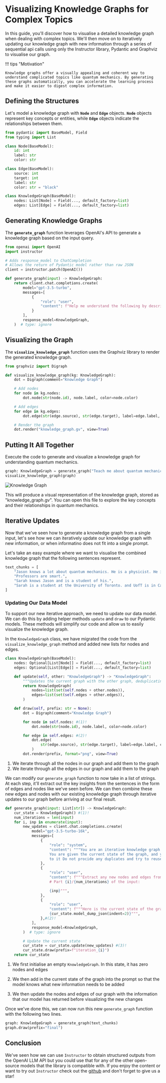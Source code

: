 # Visualizing Knowledge Graphs for Complex Topics

In this guide, you'll discover how to visualise a detailed knowledge graph when dealing with complex topics. We'll then move on to iteratively updating our knowledge graph with new information through a series of sequential api calls using only the Instructor library, Pydantic and Graphviz to visualise our graph.

!!! tips "Motivation"

    Knowledge graphs offer a visually appealing and coherent way to understand complicated topics like quantum mechanics. By generating these graphs automatically, you can accelerate the learning process and make it easier to digest complex information.

## Defining the Structures

Let's model a knowledge graph with **`Node`** and **`Edge`** objects. **`Node`** objects represent key concepts or entities, while **`Edge`** objects indicate the relationships between them.

```python
from pydantic import BaseModel, Field
from typing import List

class Node(BaseModel):
    id: int
    label: str
    color: str

class Edge(BaseModel):
    source: int
    target: int
    label: str
    color: str = "black"

class KnowledgeGraph(BaseModel):
    nodes: List[Node] = Field(..., default_factory=list)
    edges: List[Edge] = Field(..., default_factory=list)
```

## Generating Knowledge Graphs

The **`generate_graph`** function leverages OpenAI's API to generate a knowledge graph based on the input query.

```python hl_lines="8"
from openai import OpenAI
import instructor

# Adds response_model to ChatCompletion
# Allows the return of Pydantic model rather than raw JSON
client = instructor.patch(OpenAI())

def generate_graph(input) -> KnowledgeGraph:
    return client.chat.completions.create(
        model="gpt-3.5-turbo",
        messages=[
            {
                "role": "user",
                "content": f"Help me understand the following by describing it as a detailed knowledge graph: {input}",
            }
        ],
        response_model=KnowledgeGraph,
    )  # type: ignore
```

## Visualizing the Graph

The **`visualize_knowledge_graph`** function uses the Graphviz library to render the generated knowledge graph.

```python
from graphviz import Digraph

def visualize_knowledge_graph(kg: KnowledgeGraph):
    dot = Digraph(comment="Knowledge Graph")

    # Add nodes
    for node in kg.nodes:
        dot.node(str(node.id), node.label, color=node.color)

    # Add edges
    for edge in kg.edges:
        dot.edge(str(edge.source), str(edge.target), label=edge.label, color=edge.color)

    # Render the graph
    dot.render("knowledge_graph.gv", view=True)
```

## Putting It All Together

Execute the code to generate and visualize a knowledge graph for understanding quantum mechanics.

```python
graph: KnowledgeGraph = generate_graph("Teach me about quantum mechanics")
visualize_knowledge_graph(graph)
```

![Knowledge Graph](knowledge_graph.png)

This will produce a visual representation of the knowledge graph, stored as "knowledge_graph.gv". You can open this file to explore the key concepts and their relationships in quantum mechanics.

## Iterative Updates

Now that we've seen how to generate a knowledge graph from a single input, let's see how we can iteratively update our knowledge graph with new information, or when informatino does not fit into a single prompt.

Let's take an easy example where we want to visualise the combined knowledge graph that the following sentences represent.

```python
text_chunks = [
    "Jason knows a lot about quantum mechanics. He is a physicist. He is a professor",
    "Professors are smart.",
    "Sarah knows Jason and is a student of his.",
    "Sarah is a student at the University of Toronto. and UofT is in Canada"
]
```

### Updating Our Data Model

To support our new iterative approach, we need to update our data model. We can do this by adding helper methods `update` and `draw` to our Pydantic models. These methods will simplify our code and allow us to easily visualize the knowledge graph.

In the `KnowledgeGraph` class, we have migrated the code from the `visualize_knowledge_graph` method and added new lists for nodes and edges.

```python
class KnowledgeGraph(BaseModel):
    nodes: Optional[List[Node]] = Field(..., default_factory=list)
    edges: Optional[List[Edge]] = Field(..., default_factory=list)

    def update(self, other: "KnowledgeGraph") -> "KnowledgeGraph":
        """Updates the current graph with the other graph, deduplicating nodes and edges."""
        return KnowledgeGraph(
            nodes=list(set(self.nodes + other.nodes)),
            edges=list(set(self.edges + other.edges)),
        )

    def draw(self, prefix: str = None):
        dot = Digraph(comment="Knowledge Graph")

        for node in self.nodes: #(1)!
            dot.node(str(node.id), node.label, color=node.color)

        for edge in self.edges: #(2)!
            dot.edge(
                str(edge.source), str(edge.target), label=edge.label, color=edge.color
            )
        dot.render(prefix, format="png", view=True)
```

1. We iterate through all the nodes in our graph and add them to the graph
2. We iterate through all the edges in our graph and add them to the graph

We can modify our `generate_graph` function to now take in a list of strings. At each step, it'll extract out the key insights from the sentences in the form of edges and nodes like we've seen before. We can then combine these new edges and nodes with our existing knowledge graph through iterative updates to our graph before arriving at our final result.

```python hl_lines="2 21-25 31-32"
def generate_graph(input: List[str]) -> KnowledgeGraph:
    cur_state = KnowledgeGraph() #(1)!
    num_iterations = len(input)
    for i, inp in enumerate(input):
        new_updates = client.chat.completions.create(
            model="gpt-3.5-turbo-16k",
            messages=[
                {
                    "role": "system",
                    "content": """You are an iterative knowledge graph builder.
                    You are given the current state of the graph, and you must append the nodes and edges
                    to it Do not procide any duplcates and try to reuse nodes as much as possible.""",
                },
                {
                    "role": "user",
                    "content": f"""Extract any new nodes and edges from the following:
                    # Part {i}/{num_iterations} of the input:

                    {inp}""",
                },
                {
                    "role": "user",
                    "content": f"""Here is the current state of the graph:
                    {cur_state.model_dump_json(indent=2)}""",
                },#(2)!
            ],
            response_model=KnowledgeGraph,
        )  # type: ignore

        # Update the current state
        cur_state = cur_state.update(new_updates) #(3)!
        cur_state.draw(prefix=f"iteration_{i}")
    return cur_state

```

1.  We first initialise an empty `KnowledgeGraph`. In this state, it has zero nodes and edges

2.  We then add in the current state of the graph into the prompt so that the model knows what new information needs to be added

3.  We then update the nodes and edges of our graph with the information that our model has returned before visualizing the new changes

Once we've done this, we can now run this new `generate_graph` function with the following two lines.

```python
graph: KnowledgeGraph = generate_graph(text_chunks)
graph.draw(prefix="final")
```

## Conclusion

We've seen how we can use `Instructor` to obtain structured outputs from the OpenAI LLM API but you could use that for any of the other open-source models that the library is compatible with. If you enjoy the content or want to try out `Instructor` check out the [github](https://github.com/jxnl/instructor) and don't forget to give us a star!
